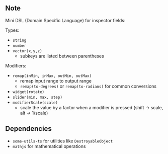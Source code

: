 ## Note

Mini DSL (Domain Specific Language) for inspector fields:

Types:
- `string`
- `number`
- `vector(x,y,z)`
  - subkeys are listed between parentheses

Modifiers:
- `remap(inMin, inMax, outMin, outMax)`
  - remap input range to output range
  - `remap(to-degrees)` or `remap(to-radians)` for common conversions
- `widget(rotate)`
- `slider(min, max, step)`
- `modifierScale(scale)`
  - scale the value by a factor when a modifier is pressed (shift -> scale, alt -> 1/scale)

## Dependencies
- `some-utils-ts` for utilities like `DestroyableObject`
- `mathjs` for mathematical operations
